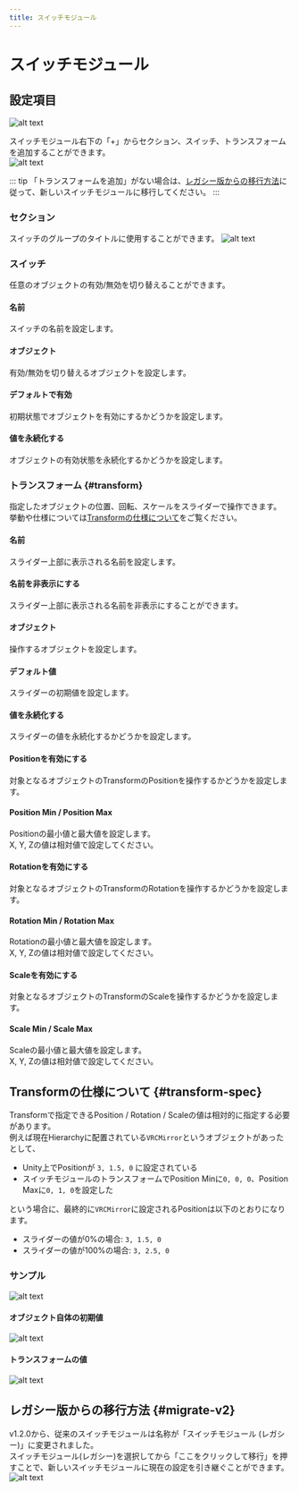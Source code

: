 ```yaml
---
title: スイッチモジュール
---
```


# スイッチモジュール
## 設定項目
![alt text](images/switch/main.png)

スイッチモジュール右下の「+」からセクション、スイッチ、トランスフォームを追加することができます。  
![alt text](images/switch/add.png)

::: tip
「トランスフォームを追加」がない場合は、[レガシー版からの移行方法](#migrate-v2)に従って、新しいスイッチモジュールに移行してください。
:::

### セクション
スイッチのグループのタイトルに使用することができます。
![alt text](images/switch/section.png)

### スイッチ
任意のオブジェクトの有効/無効を切り替えることができます。

#### 名前
スイッチの名前を設定します。

#### オブジェクト
有効/無効を切り替えるオブジェクトを設定します。

#### デフォルトで有効
初期状態でオブジェクトを有効にするかどうかを設定します。

#### 値を永続化する
オブジェクトの有効状態を永続化するかどうかを設定します。

### トランスフォーム {#transform}
指定したオブジェクトの位置、回転、スケールをスライダーで操作できます。  
挙動や仕様については[Transformの仕様について](#transform-spec)をご覧ください。

#### 名前
スライダー上部に表示される名前を設定します。

#### 名前を非表示にする
スライダー上部に表示される名前を非表示にすることができます。

#### オブジェクト
操作するオブジェクトを設定します。

#### デフォルト値
スライダーの初期値を設定します。

#### 値を永続化する
スライダーの値を永続化するかどうかを設定します。

#### Positionを有効にする
対象となるオブジェクトのTransformのPositionを操作するかどうかを設定します。

#### Position Min / Position Max
Positionの最小値と最大値を設定します。  
X, Y, Zの値は相対値で設定してください。

#### Rotationを有効にする
対象となるオブジェクトのTransformのRotationを操作するかどうかを設定します。

#### Rotation Min / Rotation Max
Rotationの最小値と最大値を設定します。  
X, Y, Zの値は相対値で設定してください。

#### Scaleを有効にする
対象となるオブジェクトのTransformのScaleを操作するかどうかを設定します。

#### Scale Min / Scale Max
Scaleの最小値と最大値を設定します。  
X, Y, Zの値は相対値で設定してください。

## Transformの仕様について {#transform-spec}
Transformで指定できるPosition / Rotation / Scaleの値は相対的に指定する必要があります。    
例えば現在Hierarchyに配置されている`VRCMirror`というオブジェクトがあったとして、
- Unity上でPositionが `3, 1.5, 0` に設定されている
- スイッチモジュールのトランスフォームでPosition Minに`0, 0, 0`、Position Maxに`0, 1, 0`を設定した

という場合に、最終的に`VRCMirror`に設定されるPositionは以下のとおりになります。

- スライダーの値が0%の場合: `3, 1.5, 0`
- スライダーの値が100%の場合: `3, 2.5, 0`

### サンプル
![alt text](images/switch/sample1.gif)  

#### オブジェクト自体の初期値
![alt text](images/switch/sample-object.png)

#### トランスフォームの値
![alt text](images/switch/sample-value.png)


## レガシー版からの移行方法 {#migrate-v2}
v1.2.0から、従来のスイッチモジュールは名称が「スイッチモジュール (レガシー)」に変更されました。  
スイッチモジュール(レガシー)を選択してから「ここをクリックして移行」を押すことで、新しいスイッチモジュールに現在の設定を引き継ぐことができます。
![alt text](images/switch/migrate-v2.png)